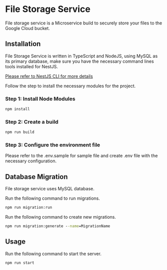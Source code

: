 # File Storage Service

File storage service is a Microservice build to securely store your files to the Google Cloud bucket.

## Installation

File Storage Service is written in TypeScript and NodeJS, using MySQL as its primary database, make sure you have the necessary command lines tools installed for NestJS.

[Please refer to NestJS CLI for more details](https://docs.nestjs.com/cli/overview)

Follow the step to install the necessary modules for the project.

### Step 1: Install Node Modules

```cmd
npm install
```

### Step 2: Create a build

```cmd
npm run build
```

### Step 3: Configure the environment file

Please refer to the .env.sample for sample file and create .env file with the necessary configuration.

## Database Migration

File storage service uses MySQL database.

Run the following command to run migrations.

```cmd
npm run migration:run
```

Run the following command to create new migrations.

```cmd
npm run migration:generate --name=MigrationName
```

## Usage

Run the following command to start the server.

```cmd
npm run start
```
